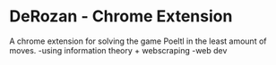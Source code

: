 # DeRozan - Chrome Extension
A chrome extension for solving the game Poeltl in the least amount of moves.
-using information theory + webscraping
-web dev
